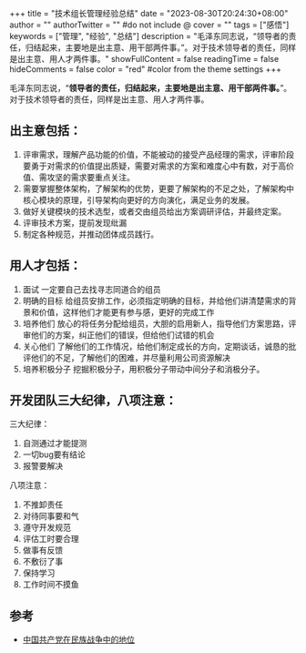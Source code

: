 +++
title = "技术组长管理经验总结"
date = "2023-08-30T20:24:30+08:00"
author = ""
authorTwitter = "" #do not include @
cover = ""
tags = ["感悟"]
keywords = ["管理", "经验", "总结"]
description = "毛泽东同志说，“领导者的责任，归结起来，主要地是出主意、用干部两件事。”。对于技术领导者的责任，同样是出主意、用人才两件事。"
showFullContent = false
readingTime = false
hideComments = false
color = "red" #color from the theme settings
+++

毛泽东同志说，“**领导者的责任，归结起来，主要地是出主意、用干部两件事。**”。对于技术领导者的责任，同样是出主意、用人才两件事。

## 出主意包括：
1. 评审需求，理解产品功能的价值，不能被动的接受产品经理的需求，评审阶段要勇于对需求的价值提出质疑，需要对需求的方案和难度心中有数，对于高价值、需攻坚的需求要重点关注。
2. 需要掌握整体架构，了解架构的优势，更要了解架构的不足之处，了解架构中核心模块的原理，引导架构向更好的方向演化，满足业务的发展。
3. 做好关键模块的技术选型，或者交由组员给出方案调研评估，并最终定案。
4. 评审技术方案，提前发现纰漏
5. 制定各种规范，并推动团体成员践行。

## 用人才包括：
1. 面试 一定要自己去找寻志同道合的组员
2. 明确的目标 给组员安排工作，必须指定明确的目标，并给他们讲清楚需求的背景和价值，这样他们才能更有参与感，更好的完成工作
3. 培养他们 放心的将任务分配给组员，大胆的启用新人，指导他们方案思路，评审他们的方案，纠正他们的错误，但给他们试错的机会
4. 关心他们 了解他们的工作情况，给他们制定成长的方向，定期谈话，诚恳的批评他们的不足，了解他们的困难，并尽量利用公司资源解决
5. 培养积极分子 挖掘积极分子，用积极分子带动中间分子和消极分子。

## 开发团队三大纪律，八项注意：
三大纪律：
1. 自测通过才能提测
2. 一切bug要有结论
3. 报警要解决

八项注意：
1. 不推卸责任
2. 对待同事要和气
3. 遵守开发规范
4. 评估工时要合理
5. 做事有反馈
6. 不敷衍了事
7. 保持学习
8. 工作时间不摸鱼

## 参考
- [中国共产党在民族战争中的地位](https://www.marxists.org/chinese/maozedong/marxist.org-chinese-mao-19381014.htm)

